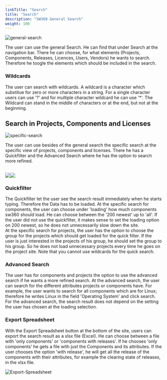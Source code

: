 ```yaml
---
linkTitle: "Search"
title: "Search"
description: "SW360 General Search"
weight: 100
---
```


![general-search](https://github.com/eclipse/sw360/wiki/images/general-search.png)

The user can use the general Search. He can find that under Search at the navigation bar. There he can choose, for what elements (Projects, Components, Releases, Licences, Users, Vendors) he wants to search. Therefore he toogle the elements which should be included in the search.  

### Wildcards 

The user can search with wildcards. A wildcard is a character which substitue for zero or more characters in a string. For a single character users can use '?' and for multiple character wildcard he can use '*'. The Wildcard can stand in the middle of characters or at the end, but not at the beginning.

## Search in Projects, Components and Licenses 
![specific-search](https://github.com/eclipse/sw360/wiki/images/navigationbar-search.png)

The user can use besides of the general search the specific search at the specific view of projects, components and licenses. There he has a Quickfilter and the Advanced Search where he has the option to search more refined.    

##
<img src="https://github.com/eclipse/sw360/wiki/images/sw360_specific_search.png"/><img src="https://github.com/eclipse/sw360/wiki/images/specific-search.png"/>

### Quickfilter

The Quickfilter let the user see the search result immediately when he starts typing. Therefore the Data has to be loaded. At the specific search for components, the user can choose under 'loading' how much components sw360 should load. He can choose between the '200 newest' up to 'all'.  If the user did not use the quickfilter, it makes sense to set the loading option on 200 newest, so he does not unnecessarily slow down the site. <br> 
At the specific search for projects, the user has the option to choose the group for the projects which should get loaded for the quick filter. If the user is just interested in the projects of his group, he should set the group to his group. So he does not load unnecessary projects every time he goes on the project site. Note that you cannot use wildcards for the quick search. 


### Advanced Search 

The user has for components and projects the option to use the advanced search if he wants a more refined search. At the advanced search, the user can search for the different attributes projects or components have. For example, the user wants to search for all components which are for Linux; therefore he writes Linux in the field 'Operating System' and click search. For the advanced search, the search result does not depend on the setting the user has chosen at the loading selection.

### Export Spreadsheet

With the Export Spreadsheet button at the bottom of the site, users can export the search result as a xlsx file (Excel). He can choose between a file with 'only components' or 'components with releases'. If he chooses 'only components' he gets a file with just the Components and its attributes. If the user chooses the option 'with release', he will get all the release of the components with their attributes, for example the clearing state of releases, in the xlsx file.

![Export-Spreadsheet](https://github.com/eclipse/sw360/wiki/images/Export-Spreadsheet.png)
 

